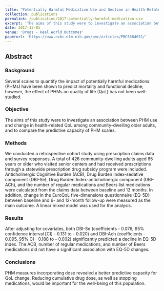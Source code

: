 ```yaml
---
title: "Potentially Harmful Medication Use and Decline in Health-Related Quality of Life among Community-Dwelling Older Adults"
collection: publications
permalink: /publication/2017-potentially-harmful-medication-use
excerpt: 'The aims of this study were to investigate an association between potentially harmful medication (PHM) use and change in health-related quality of life among community-dwelling older adults, and to compare the predictive capacity of PHM scales...'
date: 2017-12-01
venue: 'Drugs - Real World Outcomes'
paperurl: 'https://www.ncbi.nlm.nih.gov/pmc/articles/PMC5684052/'
---
```

## Abstract

### Background

Several scales to quantify the impact of potentially harmful medications (PHMs) have been shown to predict mortality and functional decline; however, the effect of PHMs on quality of life (QoL) has not been well-studied.

### Objective

The aims of this study were to investigate an association between PHM use and change in health-related QoL among community-dwelling older adults, and to compare the predictive capacity of PHM scales.

### Methods

We conducted a retrospective cohort study using prescription claims data and survey responses. A total of 426 community-dwelling adults aged 65 years or older who visited senior centers and had received prescriptions through a statewide prescription drug subsidy program were included. Anticholinergic Cognitive Burden (ACB), Drug Burden Index-sedative component (DBI-Se), Drug Burden Index-anticholinergic component (DBI-ACh), and the number of regular medications and Beers list medications were calculated from the claims data between baseline and 12 months. In addition, change in the EuroQoL five-dimensions questionnaire (EQ-5D) between baseline and 6- and 12-month follow-up were measured as the main outcome. A linear mixed model was used for the analysis.

### Results

After adjusting for covariates, both DBI-Se (coefficients - 0.076, 95% confidence interval [CI] - 0.131 to - 0.020) and DBI-Ach (coefficients - 0.095, 95% CI - 0.188 to - 0.002) significantly predicted a decline in EQ-5D index. The ACB, number of regular medications, and number of Beers medications did not have a significant association with EQ-5D changes.

### Conclusions

PHM measures incorporating dose revealed a better predictive capacity for QoL change. Reducing cumulative drug dose, as well as stopping medications, would be important for the well-being of this population.
